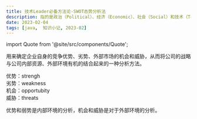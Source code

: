 ```yaml
---
title: 技术Leader必备方法论-SWOT态势分析法
description: 指的是政治（Political）、经济（Economic）、社会（Social）和技术（Technological）。
date: 2023-02-04
tags: [java,  知识小记, 2023-02]
---
```


import Quote from '@site/src/components/Quote';

> <Quote></Quote>

用来确定企业自身的竞争优势、劣势、外部市场的机会和威胁，从而将公司的战略与公司内部资源、外部环境有机的结合起来的一种分析方法。

优势：strengh  
劣势：weakness  
机会：opportubity  
威胁：threats  

优势和弱势是内部环境的分析，机会和威胁是对于外部环境的分析。
